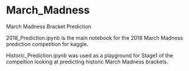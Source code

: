 # March_Madness
March Madness Bracket Prediction

2018_Prediction.ipynb is the main notebook for the 2018 March Madness prediction competition for kaggle.

Historic_Prediction.ipynb was used as a playground for Stage1 of the compeition looking at predicting historic March Madness brackets.

